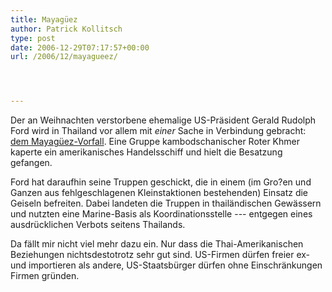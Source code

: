 ```yaml
---
title: Mayagüez
author: Patrick Kollitsch
type: post
date: 2006-12-29T07:17:57+00:00
url: /2006/12/mayagueez/




---
```

Der an Weihnachten verstorbene ehemalige US-Präsident Gerald Rudolph Ford wird in Thailand vor allem mit _einer_ Sache in Verbindung gebracht: [dem Mayagüez-Vorfall][1]. Eine Gruppe kambodschanischer Roter Khmer kaperte ein amerikanisches Handelsschiff und hielt die Besatzung gefangen.

Ford hat daraufhin seine Truppen geschickt, die in einem (im Gro?en und Ganzen aus fehlgeschlagenen Kleinstaktionen bestehenden) Einsatz die Geiseln befreiten. Dabei landeten die Truppen in thailändischen Gewässern und nutzten eine Marine-Basis als Koordinationsstelle --- entgegen eines ausdrücklichen Verbots seitens Thailands. 

Da fällt mir nicht viel mehr dazu ein. Nur dass die Thai-Amerikanischen Beziehungen nichtsdestotrotz sehr gut sind. US-Firmen dürfen freier ex- und importieren als andere, US-Staatsbürger dürfen ohne Einschränkungen Firmen gründen.

 [1]: http://en.wikipedia.org/wiki/Mayaguez_Incident#Impact_on_Thailand